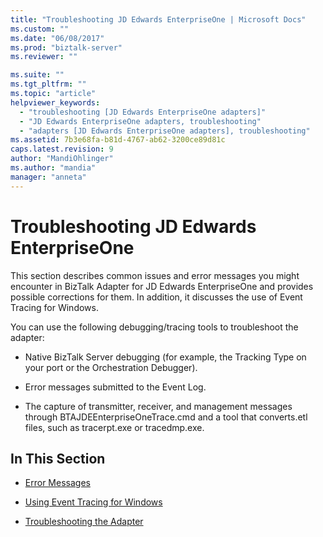 ```yaml
---
title: "Troubleshooting JD Edwards EnterpriseOne | Microsoft Docs"
ms.custom: ""
ms.date: "06/08/2017"
ms.prod: "biztalk-server"
ms.reviewer: ""

ms.suite: ""
ms.tgt_pltfrm: ""
ms.topic: "article"
helpviewer_keywords: 
  - "troubleshooting [JD Edwards EnterpriseOne adapters]"
  - "JD Edwards EnterpriseOne adapters, troubleshooting"
  - "adapters [JD Edwards EnterpriseOne adapters], troubleshooting"
ms.assetid: 7b3e68fa-b81d-4767-ab62-3200ce89d81c
caps.latest.revision: 9
author: "MandiOhlinger"
ms.author: "mandia"
manager: "anneta"
---
```

# Troubleshooting JD Edwards EnterpriseOne
This section describes common issues and error messages you might encounter in BizTalk Adapter for JD Edwards EnterpriseOne and provides possible corrections for them. In addition, it discusses the use of Event Tracing for Windows.  
  
 You can use the following debugging/tracing tools to troubleshoot the adapter:  
  
-   Native BizTalk Server debugging (for example, the Tracking Type on your port or the Orchestration Debugger).  
  
-   Error messages submitted to the Event Log.  
  
-   The capture of transmitter, receiver, and management messages through BTAJDEEnterpriseOneTrace.cmd and a tool that converts.etl files, such as tracerpt.exe or tracedmp.exe.  
  
## In This Section  
  
-   [Error Messages](../core/error-messages1.md)  
  
-   [Using Event Tracing for Windows](../core/using-event-tracing-for-windows4.md)  
  
-   [Troubleshooting the Adapter](../core/troubleshooting-the-adapter1.md)